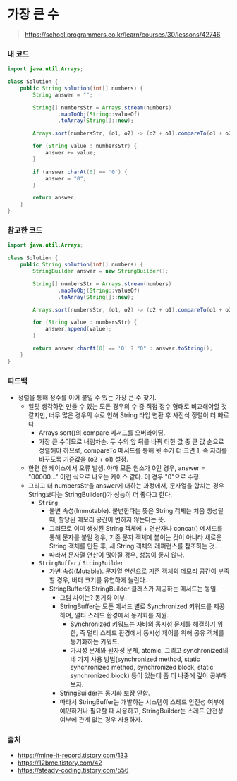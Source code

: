 # 가장 큰 수

> https://school.programmers.co.kr/learn/courses/30/lessons/42746

### 내 코드

```java
import java.util.Arrays;

class Solution {
    public String solution(int[] numbers) {
        String answer = "";

        String[] numbersStr = Arrays.stream(numbers)
                .mapToObj(String::valueOf)
                .toArray(String[]::new);

        Arrays.sort(numbersStr, (o1, o2) -> (o2 + o1).compareTo(o1 + o2));

        for (String value : numbersStr) {
            answer += value;
        }

        if (answer.charAt(0) == '0') {
            answer = "0";
        }

        return answer;
    }
}
```

### 참고한 코드

```java
import java.util.Arrays;

class Solution {
    public String solution(int[] numbers) {
        StringBuilder answer = new StringBuilder();

        String[] numbersStr = Arrays.stream(numbers)
                .mapToObj(String::valueOf)
                .toArray(String[]::new);

        Arrays.sort(numbersStr, (o1, o2) -> (o2 + o1).compareTo(o1 + o2));

        for (String value : numbersStr) {
            answer.append(value);
        }

        return answer.charAt(0) == '0' ? "0" : answer.toString();
    }
}
```

### 피드백

- 정렬을 통해 정수를 이어 붙일 수 있는 가장 큰 수 찾기.
    - 얼핏 생각하면 만들 수 있는 모든 경우의 수 중 직접 정수 형태로 비교해야할 것 같지만, 너무 많은 경우의 수로 인해 String 타입 변환 후 사전식 정렬이 더 빠르다.
        - Arrays.sort()의 compare 메서드를 오버라이딩.
        - 가장 큰 수이므로 내림차순. 두 수의 앞 뒤를 바꿔 더한 값 중 큰 값 순으로 정렬해야 하므로, compareTo 메서드를 통해 뒷 수가 더 크면 1, 즉 자리를 바꾸도록 기준값을 (o2 + o1)
          설정.
    - 한편 한 케이스에서 오류 발생. 아마 모든 원소가 0인 경우, answer = "00000..." 이런 식으로 나오는 케이스 같다. 이 경우 "0"으로 수정.
    - 그리고 더 numbersStr을 answer에 더하는 과정에서, 문자열을 합치는 경우 String보다는 StringBuilder()가 성능이 더 좋다고 한다.
        - `String`
            - 불변 속성(Immutable). 불변한다는 뜻은 String 객체는 처음 생성될 때, 할당된 메모리 공간이 변하지 않는다는 뜻.
            - 그러므로 이미 생성된 String 객체에 + 연산자나 concat() 메서드를 통해 문자를 붙일 경우, 기존 문자 객체에 붙이는 것이 아니라 새로운 String 객체를 만든 후, 새
              String 객체의 레퍼런스를 참조하는 것.
            - 따라서 문자열 연산이 많아질 경우, 성능이 좋지 않다.
        - `StringBuffer` / `StringBuilder`
            - 가변 속성(Mutable). 문자열 연산으로 기존 객체의 메모리 공간이 부족할 경우, 버퍼 크기를 유연하게 늘린다.
            - StringBuffer와 StringBuilder 클래스가 제공하는 메서드는 동일.
                - 그럼 차이는? 동기화 여부.
                - StringBuffer는 모든 메서드 별로 Synchronized 키워드를 제공하며, 멀티 스레드 환경에서 동기화를 지원.
                    - Synchronized 키워드는 자바의 동시성 문제를 해결하기 위한, 즉 멀티 스레드 환경에서 동시성 제어를 위해 공유 객체를 동기화하는 키워드.
                    - 가시성 문제와 원자성 문제, atomic, 그리고 synchronized의 네 가지 사용 방법(synchronized method, static synchronized
                      method, synchronized block, static synchronized block) 등이 있는데 좀 더 나중에 깊이 공부해보자.
                - StringBuilder는 동기화 보장 안함.
                - 따라서 StringBuffer는 개발하는 시스템이 스레드 안전성 여부에 예민하거나 필요할 때 사용하고, StringBuilder는 스레드 안전성 여부에 관계 없는 경우 사용하자.

### 출처

- https://mine-it-record.tistory.com/133
- https://12bme.tistory.com/42
- https://steady-coding.tistory.com/556
